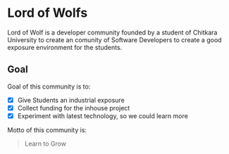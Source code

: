 # Lord of Wolfs
Lord of Wolf is a developer community founded by a student of Chitkara University to create an comunity of Software Developers to create a good exposure environment for the students. 

## Goal
Goal of this community is to:
- [x] Give Students an industrial exposure
- [x] Collect funding for the inhouse project
- [x] Experiment with latest technology, so we could learn more

Motto of this community is:

> Learn to Grow
